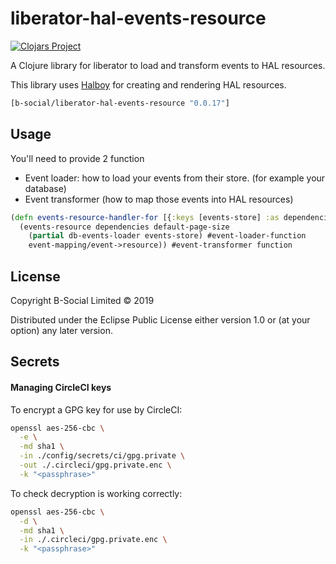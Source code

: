 # liberator-hal-events-resource
[![Clojars Project](https://img.shields.io/clojars/v/b-social/liberator-hal-events-resource.svg)](https://clojars.org/b-social/liberator-hal-events-resource)

A Clojure library for liberator to load and transform events to HAL resources.

This library uses [Halboy](https://github.com/jimmythompson/halboy) for creating and rendering HAL resources.

```clj
[b-social/liberator-hal-events-resource "0.0.17"]
```

## Usage

You'll need to provide 2 function
- Event loader: how to load your events from their store. (for example your database)
- Event transformer (how to map those events into HAL resources)

``` clojure
(defn events-resource-handler-for [{:keys [events-store] :as dependencies}]
  (events-resource dependencies default-page-size
    (partial db-events-loader events-store) #event-loader-function
    event-mapping/event->resource)) #event-transformer function
```
## License

Copyright B-Social Limited © 2019

Distributed under the Eclipse Public License either version 1.0 or (at
your option) any later version.

## Secrets

#### Managing CircleCI keys

To encrypt a GPG key for use by CircleCI:

```bash
openssl aes-256-cbc \
  -e \
  -md sha1 \
  -in ./config/secrets/ci/gpg.private \
  -out ./.circleci/gpg.private.enc \
  -k "<passphrase>"
```

To check decryption is working correctly:

```bash
openssl aes-256-cbc \
  -d \
  -md sha1 \
  -in ./.circleci/gpg.private.enc \
  -k "<passphrase>"
```
